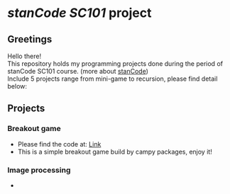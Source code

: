 # *stanCode SC101* project

## Greetings
Hello there!\
This repository holds my programming projects done during the period of stanCode SC101 course. (more about [stanCode](https://stancode.tw/))\
Include 5 projects range from mini-game to recursion, please find detail below:

## Projects
### Breakout game
 - Please find the code at: [Link](https://github.com/samfang9527/SC101-Assignments/tree/main/Breakout_game)
 - This is a simple breakout game build by campy packages, enjoy it!

### Image processing
 - 
